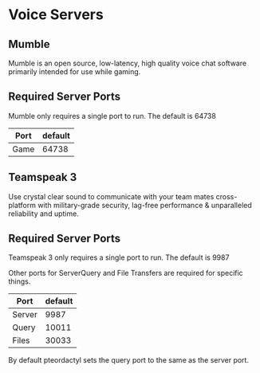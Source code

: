 # Voice Servers

## Mumble

Mumble is an open source, low-latency, high quality voice chat software primarily intended for use while gaming.

## Required Server Ports
Mumble only requires a single port to run. The default is 64738

| Port    | default |
|---------|---------|
| Game    | 64738   |

## Teamspeak 3

Use crystal clear sound to communicate with your team mates cross-platform with military-grade security, lag-free performance & unparalleled reliability and uptime.

## Required Server Ports
Teamspeak 3 only requires a single port to run. The default is 9987

Other ports for ServerQuery and File Transfers are required for specific things.

| Port    | default |
|---------|---------|
| Server  | 9987    |
| Query   | 10011   |
| Files   | 30033   |

By default pteordactyl sets the query port to the same as the server port.